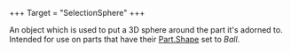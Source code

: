 +++
Target = "SelectionSphere"
+++

An object which is used to put a 3D sphere around the part it's adorned to. Intended for use on parts that have their [Part.Shape](https://developer.roblox.com/api-reference/property/Part/Shape) set to _Ball_.